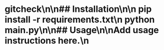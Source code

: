 # gitcheck\n\n## Installation\n\n    pip install -r requirements.txt\n    python main.py\n\n## Usage\n\nAdd usage instructions here.\n